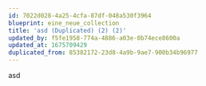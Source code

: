 ```yaml
---
id: 7022d028-4a25-4cfa-87df-048a530f3964
blueprint: eine_neue_collection
title: 'asd (Duplicated) (2) (2)'
updated_by: f5fe1958-774a-4886-a03e-0b74ece8600a
updated_at: 1675709429
duplicated_from: 85382172-23d8-4a9b-9ae7-900b34b96977
---
```

asd